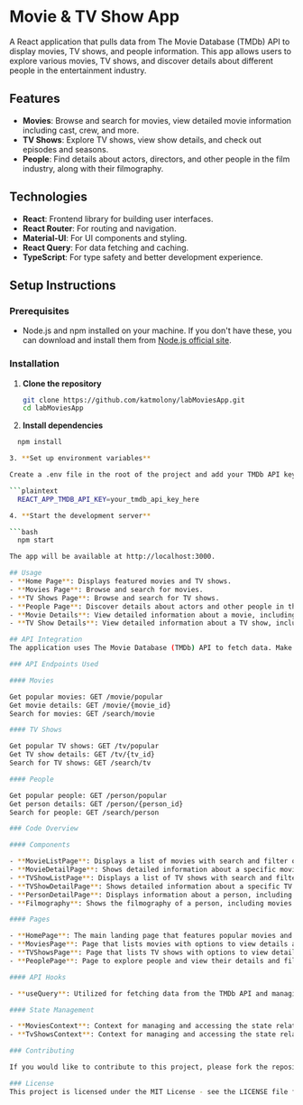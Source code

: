 # Movie & TV Show App

A React application that pulls data from The Movie Database (TMDb) API to display movies, TV shows, and people information. This app allows users to explore various movies, TV shows, and discover details about different people in the entertainment industry.

## Features

- **Movies**: Browse and search for movies, view detailed movie information including cast, crew, and more.
- **TV Shows**: Explore TV shows, view show details, and check out episodes and seasons.
- **People**: Find details about actors, directors, and other people in the film industry, along with their filmography.

## Technologies

- **React**: Frontend library for building user interfaces.
- **React Router**: For routing and navigation.
- **Material-UI**: For UI components and styling.
- **React Query**: For data fetching and caching.
- **TypeScript**: For type safety and better development experience.

## Setup Instructions

### Prerequisites

- Node.js and npm installed on your machine. If you don't have these, you can download and install them from [Node.js official site](https://nodejs.org/).

### Installation

1. **Clone the repository**

   ```bash
   git clone https://github.com/katmolony/labMoviesApp.git
   cd labMoviesApp 

2. **Install dependencies**

  ```bash
    npm install

3. **Set up environment variables**

  Create a .env file in the root of the project and add your TMDb API key:

  ```plaintext
    REACT_APP_TMDB_API_KEY=your_tmdb_api_key_here

4. **Start the development server**

  ```bash
    npm start

  The app will be available at http://localhost:3000.

 ## Usage
- **Home Page**: Displays featured movies and TV shows.
- **Movies Page**: Browse and search for movies.
- **TV Shows Page**: Browse and search for TV shows.
- **People Page**: Discover details about actors and other people in the industry.
- **Movie Details**: View detailed information about a movie, including cast, crew, and reviews.
- **TV Show Details**: View detailed information about a TV show, including episodes, seasons, and cast.

## API Integration
  The application uses The Movie Database (TMDb) API to fetch data. Make sure to replace your_tmdb_api_key_here in the .env file with your actual TMDb API key. You can obtain an API key by signing up at TMDb API.

### API Endpoints Used

#### Movies

Get popular movies: GET /movie/popular
Get movie details: GET /movie/{movie_id}
Search for movies: GET /search/movie

#### TV Shows

Get popular TV shows: GET /tv/popular
Get TV show details: GET /tv/{tv_id}
Search for TV shows: GET /search/tv

#### People

Get popular people: GET /person/popular
Get person details: GET /person/{person_id}
Search for people: GET /search/person

### Code Overview

#### Components

- **MovieListPage**: Displays a list of movies with search and filter options.
- **MovieDetailPage**: Shows detailed information about a specific movie.
- **TVShowListPage**: Displays a list of TV shows with search and filter options.
- **TVShowDetailPage**: Shows detailed information about a specific TV show.
- **PersonDetailPage**: Displays information about a person, including their filmography.
- **Filmography**: Shows the filmography of a person, including movies and TV shows they have been involved in.

#### Pages

- **HomePage**: The main landing page that features popular movies and TV shows.
- **MoviesPage**: Page that lists movies with options to view details and perform actions like adding to favourites.
- **TVShowsPage**: Page that lists TV shows with options to view details and perform actions like adding to must-watch.
- **PeoplePage**: Page to explore people and view their details and filmography.

#### API Hooks

- **useQuery**: Utilized for fetching data from the TMDb API and managing caching with React Query.

#### State Management

- **MoviesContext**: Context for managing and accessing the state related to movies, such as favourites and must-watch lists.
- **TvShowsContext**: Context for managing and accessing the state related to Tv Shows, such as favourites and must-watch lists.

### Contributing

If you would like to contribute to this project, please fork the repository and submit a pull request. For bug reports and feature requests, please open an issue in the GitHub repository.

### License
This project is licensed under the MIT License - see the LICENSE file for details.


